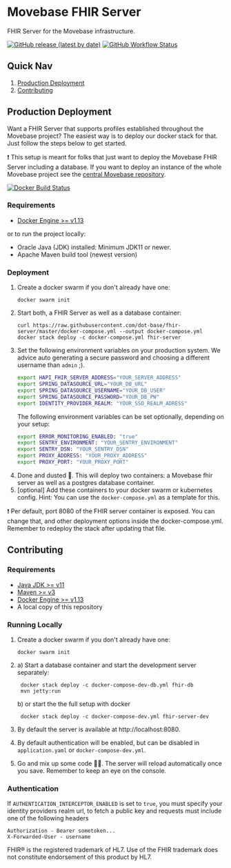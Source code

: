 # Movebase FHIR Server
FHIR Server for the Movebase infrastructure.

[![GitHub release (latest by date)](https://img.shields.io/github/v/release/dot-base/fhir-server)](https://github.com/dot-base/fhir-server/releases)
[![GitHub Workflow Status](https://img.shields.io/github/workflow/status/dot-base/fhir-server/Docker?label=Docker%20Build&logo=Docker)](https://github.com/dot-base/fhir-server/packages/331005)


## Quick Nav
1. [Production Deployment](#Production-Deployment)
1. [Contributing](#Contributing)


## Production Deployment
Want a FHIR Server that supports profiles established throughout the Movebase project? The easiest way is to deploy our docker stack for that. Just follow the steps below to get started.

❗ This setup is meant for folks that just want to deploy the Movebase FHIR Server including a database. If you want to deploy an instance of the whole Movebase project see the [central Movebase repository](https://github.com/dot-base/dot-base).

[![Docker Build Status](https://img.shields.io/badge/We%20love-Docker-blue?style=flat&logo=Docker)](https://github.com/orgs/dot-base/packages)

### Requirements
- [Docker Engine >= v1.13](https://www.docker.com/get-started)

or to run the project locally:
 - Oracle Java (JDK) installed: Minimum JDK11 or newer.
 - Apache Maven build tool (newest version)


### Deployment
1. Create a docker swarm if you don't already have one:
    ```
    docker swarm init
    ```
1. Start both, a FHIR Server as well as a database container:
    ```
    curl https://raw.githubusercontent.com/dot-base/fhir-server/master/docker-compose.yml --output docker-compose.yml
    docker stack deploy -c docker-compose.yml fhir-server
    ```
1. Set the following environment variables on your production system. We advice auto generating a secure password and choosing a different username than `admin` ;).
    ```sh
    export HAPI_FHIR_SERVER_ADDRESS="YOUR_SERVER_ADDRESS"
    export SPRING_DATASOURCE_URL="YOUR_DB_URL"
    export SPRING_DATASOURCE_USERNAME="YOUR_DB_USER"
    export SPRING_DATASOURCE_PASSWORD="YOUR_DB_PW"
    export IDENTITY_PROVIDER_REALM: "YOUR_SSO_REALM_ADRESS"
    ```
    The following environment variables can be set optionally, depending on your setup:
    ```sh
    export ERROR_MONITORING_ENABLED: "true"
    export SENTRY_ENVIRONMENT: "YOUR_SENTRY_ENVIRONMENT"
    export SENTRY_DSN: "YOUR_SENTRY_DSN"
    export PROXY_ADDRESS: "YOUR_PROXY_ADDRESS"
    export PROXY_PORT: "YOUR_PROXY_PORT"
    ```
1. Done and dusted 🎉. This will deploy two containers: a Movebase fhir server as well as a postgres database container.
1. [optional] Add these containers to your docker swarm or kubernetes config. Hint: You can use the `docker-compose.yml` as a template for this.

❗ Per default, port 8080 of the FHIR server container is exposed. You can change that, and other deployment options inside the docker-compose.yml. Remember to redeploy the stack after updating that file.


## Contributing

### Requirements
- [Java JDK >= v11](https://www.oracle.com/java/technologies/javase-jdk11-downloads.html)
- [Maven >= v3](https://maven.apache.org/download.cgi)
- [Docker Engine >= v1.13](https://www.docker.com/get-started)
- A local copy of this repository

### Running Locally
1. Create a docker swarm if you don't already have one:
    ```
    docker swarm init
    ```
2. 
    a) Start a database container and start the development server separately:

        docker stack deploy -c docker-compose-dev-db.yml fhir-db
        mvn jetty:run

    b) or start the the full setup with docker

        docker stack deploy -c docker-compose-dev.yml fhir-server-dev

4. By default the server is available at http://localhost:8080.
5. By default authentication will be enabled, but can be disabled in ```application.yaml``` or ```docker-compose-dev.yml```.
6. Go and mix up some code 👩‍💻. The server will reload automatically once you save. Remember to keep an eye on the console.

### Authentication
If ```AUTHENTICATION_INTERCEPTOR_ENABLED``` is set to ```true```, you must specify your identity providers realm url, to fetch a public key and requests must include one of the following headers

    Authorization - Bearer sometoken...
    X-Forwarded-User - username


FHIR® is the registered trademark of HL7. Use of the FHIR trademark does not constitute endorsement of this product by HL7.
